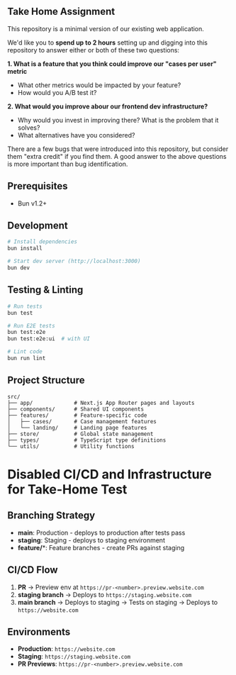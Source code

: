 ## Take Home Assignment
This repository is a minimal version of our existing web application.

We'd like you to **spend up to 2 hours** setting up and digging into this repository to answer either or both of these two questions:

**1. What is a feature that you think could improve our "cases per user" metric**
- What other metrics would be impacted by your feature?
- How would you A/B test it?

**2. What would you improve abour our frontend dev infrastructure?**
- Why would you invest in improving there? What is the problem that it solves?
- What alternatives have you considered?

There are a few bugs that were introduced into this repository, but consider them "extra credit" if you find them. A good answer to the above questions is more important than bug identification.


## Prerequisites

- Bun v1.2+

## Development

```bash
# Install dependencies
bun install

# Start dev server (http://localhost:3000)
bun dev
```

## Testing & Linting

```bash
# Run tests
bun test

# Run E2E tests
bun test:e2e
bun test:e2e:ui  # with UI

# Lint code
bun run lint
```

## Project Structure

```
src/
├── app/             # Next.js App Router pages and layouts
├── components/      # Shared UI components
├── features/        # Feature-specific code 
│   ├── cases/       # Case management features
│   └── landing/     # Landing page features
├── store/           # Global state management
├── types/           # TypeScript type definitions
└── utils/           # Utility functions
```

# Disabled CI/CD and Infrastructure for Take-Home Test

## Branching Strategy
- **main**: Production - deploys to production after tests pass
- **staging**: Staging - deploys to staging environment
- **feature/***:  Feature branches - create PRs against staging

## CI/CD Flow
1. **PR** → Preview env at `https://pr-<number>.preview.website.com`
2. **staging branch** → Deploys to `https://staging.website.com`
3. **main branch** → Deploys to staging → Tests on staging → Deploys to `https://website.com`

## Environments
- **Production**: `https://website.com`
- **Staging**: `https://staging.website.com`
- **PR Previews**: `https://pr-<number>.preview.website.com`
